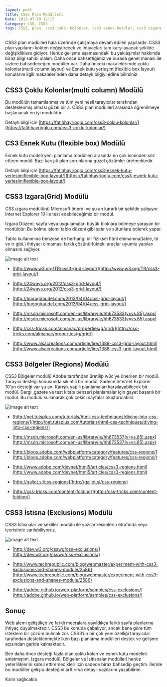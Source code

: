 ```yaml
---
layout: post
title: CSS3 Plan Modülleri
Date: 2013-07-10 12:17
Category: CSS, CSS3
tags: CSS3, plan, css3 çoklu kolonlar, css3 esnek kutular, css3 ızgara modulü, css3 bölgeler modülü, css3 istisnalar modülü
---
```


CSS3 plan modülleri hala üzerinde çalışmaya devam edilen yapılardır. CSS3 plan yapılarını kökten değiştirecek ve ihtiyaçları tam karşılayacak şekilde değişikliklere gidiyor. Henüz gelişme aşamasındaki bu yaklaşımlar hakkında biraz bilgi sahibi olalım. Daha önce bahsettiğimiz ve burada genel manası ile sizlere bahsedeceğim modüller var. Daha önceki makalelerimde çoklu kolonlar(multi column layout) ve Esnek kutu yerleşimi(flexible box layout) konularını ilgili makalelerinden daha detaylı bilgiyi edine bilirsiniz.

## CSS3 Çoklu Kolonlar(multi column) Modülü

Bu modülün tamamlanmış ve tüm yeni nesil tarayıcılar tarafından desteklenmiş olması güzel bir a. CSS3 plan modülleri arasında öğrenilmeye başlanacak en iyi modüldür.

Detaylı bilgi için [https://fatihhayrioglu.com/css3-coklu-kolonlar/](https://fatihhayrioglu.com/css3-coklu-kolonlar/)

## CS3 Esnek Kutu (flexible box) Modülü

Esnek kutu modeli yeni planlama modülleri arasında en çok isminden söz ettiren modül. Bazı karışık plan sorunlarına güzel çözümler üretmektedir.

Detaylı bilgi için  [https://fatihhayrioglu.com/css3-esnek-kutu-yerlesimiflexible-box-layout/](https://fatihhayrioglu.com/css3-esnek-kutu-yerlesimiflexible-box-layout/)

## CSS3 Izgara(Grid) Modülü

CSS ızgara modülünü Microsoft önerdi ve şu an kararlı bir şekilde çalışıyor. İnternet Explorer 10 ile test edebileceğimiz bir modül.

Izgara Düzeni; sayfa veya uygulamaları büyük bloklara bölmeye yarayan bir modüldür. Bu bölme işlemi tablo düzeni gibi satır ve sütunlara bölerek yapar.

Tablo kullanımına benzese de herhangi bir fiziksel html elemanına(table, td ve tr gibi.) ihtiyacı olmaması farklı çözünürlükteki araçlar uyumlu yapıları olmasını sağlıyor.

![image alt text](https://lh3.googleusercontent.com/tg0fRkWdz5LW0-orjNt6KV87DIeKKT9KfK182C7LiiM4ghtjU8clOlVOARQE_v2rxOxRDECgaBzBWBNiCNiZXXIC83527EgKgyQTn4uEOp4QeW1XN92dC7VXDA)

* [http://www.w3.org/TR/css3-grid-layout/](http://www.w3.org/TR/css3-grid-layout/)

* [http://24ways.org/2012/css3-grid-layout/](http://24ways.org/2012/css3-grid-layout/)

* [http://hugogiraudel.com/2013/04/04/css-grid-layout/](http://hugogiraudel.com/2013/04/04/css-grid-layout/)

* [http://msdn.microsoft.com/en-us/library/ie/hh673533(v=vs.85).aspx](http://msdn.microsoft.com/en-us/library/ie/hh673533(v=vs.85).aspx)

* [http://css-tricks.com/almanac/properties/g/grid/](http://css-tricks.com/almanac/properties/g/grid/)

* [http://www.alsacreations.com/article/lire/1388-css3-grid-layout.html](http://www.alsacreations.com/article/lire/1388-css3-grid-layout.html)

## CSS3 Bölgeler (Regions) Modülü

CSS3 Bölgeler modülü Adobe tarafından üretilip w3c’ye önerilen bir modül. Tarayıcı desteği konusunda sıkıntılı bir modül. Sadece İnternet Explorer 10’un desteği var şu an. Karışık yapılı planlamaları karşılayabilecek bir modül. Dergi ,gazete ve test kitabı benzeri planlamalar için gayet başarılı bir modül. Bu modülü kullanarak çok çekici sayfalar oluşturulabilir.

![image alt text](https://lh6.googleusercontent.com/cOMC8CFYufbAVW6BewUVQXQUTHunnCoM_4NwHg3GJ3sHUP3JoOKN6pd7aienJ6p-CZBcDkTKYK7vValnfpiA2jN-AW7Qb9U_hwg8FxcGYXm2hmSYDQOlTrWevQ)

* [http://net.tutsplus.com/tutorials/html-css-techniques/diving-into-css-regions/](http://net.tutsplus.com/tutorials/html-css-techniques/diving-into-css-regions/)

* [http://msdn.microsoft.com/en-us/library/ie/hh673537(v=vs.85).aspx](http://msdn.microsoft.com/en-us/library/ie/hh673537(v=vs.85).aspx)

* [http://blogs.adobe.com/webplatform/category/features/css-regions/](http://blogs.adobe.com/webplatform/category/features/css-regions/)

* [http://www.adobe.com/devnet/html5/articles/css3-regions.html](http://www.adobe.com/devnet/html5/articles/css3-regions.html)

* [http://galjot.si/css-regions](http://galjot.si/css-regions)

* [http://css-tricks.com/content-folding/](http://css-tricks.com/content-folding/)

## CSS3 İstisna (Exclusions) Modülü

CSS3 İstisnalar ve şekiller modülü ile yazılar resimlerin etrafında veya içerisinde sarılabiliyoruz.

![image alt text](https://lh3.googleusercontent.com/JXuDGguZWQC8-Tidk0jGIo17zrvh0XJo3ClbOj-cyI-O1CJKNNQwO_8lRQGtjDf4U3GUxjFsuzfFFLID5_lNEyrQqypZCrXWFvcA-m_7LzamWSz6QmuwIV1IMg)

* [http://dev.w3.org/csswg/css-exclusions/](http://dev.w3.org/csswg/css-exclusions/)

* [http://www.techrepublic.com/blog/webmaster/experiment-with-css3-exclusions-and-shapes-module/2586](http://www.techrepublic.com/blog/webmaster/experiment-with-css3-exclusions-and-shapes-module/2586)

* [http://adobe.github.io/web-platform/samples/css-exclusions/](http://adobe.github.io/web-platform/samples/css-exclusions/)

## Sonuç

Web alemi geliştikçe ve farklı mecralara yayıldıkça farklı sayfa planlarına ihtiyaç duyulmaktadır. CSS3 bu konuda çabalıyor, ancak bana göre tüm isteklere bir çözüm bulmak zor. CSS3’ün bir çok yeni özelliği tarayıcılar tarafından desteklenmekte iken bazı planlama modülleri destek ve gelişme açısından geride kalmaktadır.

Ben daha önce desteği fazla olan çoklu kolan ve esnek kutu modelini anlatmıştım. Izgara modülü, Bölgeler ve İsitisnalar modülleri henüz yeterliliklerini kabul ettiremedikleri için sadece biraz bahsedip geçtim. İleride bu modüller gelişip desteğini arttırırsa detaylı yazılarını yazabilirim.

Kalın sağlıcakla
